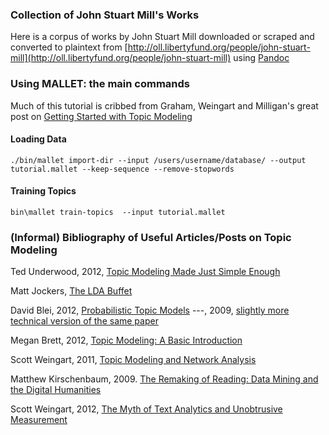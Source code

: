 ### Collection of John Stuart Mill's Works

Here is a corpus of works by John Stuart Mill
downloaded or scraped and converted to plaintext from 
[http://oll.libertyfund.org/people/john-stuart-mill](http://oll.libertyfund.org/people/john-stuart-mill)
using [Pandoc](http://johnmacfarlane.net/pandoc)

### Using MALLET: the main commands

Much of this tutorial is cribbed from Graham, Weingart and Milligan's great post on [Getting Started with Topic Modeling](http://programminghistorian.org/lessons/topic-modeling-and-mallet)

#### Loading Data

`./bin/mallet import-dir --input /users/username/database/ --output tutorial.mallet --keep-sequence --remove-stopwords`

#### Training Topics

`bin\mallet train-topics  --input tutorial.mallet`


### (Informal) Bibliography of Useful Articles/Posts on Topic Modeling

Ted Underwood, 2012, [Topic Modeling Made Just Simple Enough](http://tedunderwood.com/2012/04/07/topic-modeling-made-just-simple-enough/)

Matt Jockers, [The LDA Buffet](http://www.matthewjockers.net/macroanalysisbook/lda/)

David Blei, 2012, [Probabilistic Topic Models](http://www.cs.princeton.edu/~blei/papers/Blei2012.pdf)
---, 2009, [slightly more technical version of the same paper](http://www.cs.princeton.edu/~blei/papers/BleiLafferty2009.pdf)

Megan Brett, 2012, [Topic Modeling: A Basic Introduction](http://journalofdigitalhumanities.org/2-1/topic-modeling-a-basic-introduction-by-megan-r-brett/)

Scott Weingart, 2011, [Topic Modeling and Network Analysis](http://www.scottbot.net/HIAL/?p=221)

Matthew Kirschenbaum, 2009. [The Remaking of Reading: Data Mining and the Digital Humanities](http://www.csee.umbc.edu/~hillol/NGDM07/abstracts/talks/MKirschenbaum.pdf)

Scott Weingart, 2012, [The Myth of Text Analytics and Unobtrusive Measurement](http://www.scottbot.net/HIAL/?p=16713)


